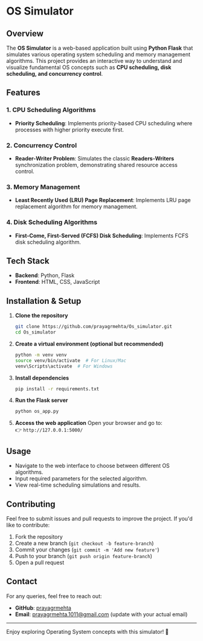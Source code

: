 # OS Simulator

## Overview
The **OS Simulator** is a web-based application built using **Python Flask** that simulates various operating system scheduling and memory management algorithms. This project provides an interactive way to understand and visualize fundamental OS concepts such as **CPU scheduling, disk scheduling, and concurrency control**.

## Features
### 1. **CPU Scheduling Algorithms**
   - **Priority Scheduling**: Implements priority-based CPU scheduling where processes with higher priority execute first.

### 2. **Concurrency Control**
   - **Reader-Writer Problem**: Simulates the classic **Readers-Writers** synchronization problem, demonstrating shared resource access control.

### 3. **Memory Management**
   - **Least Recently Used (LRU) Page Replacement**: Implements LRU page replacement algorithm for memory management.

### 4. **Disk Scheduling Algorithms**
   - **First-Come, First-Served (FCFS) Disk Scheduling**: Implements FCFS disk scheduling algorithm.

## Tech Stack
- **Backend**: Python, Flask
- **Frontend**: HTML, CSS, JavaScript

## Installation & Setup
1. **Clone the repository**
   ```sh
   git clone https://github.com/prayagrmehta/Os_simulator.git
   cd Os_simulator
   ```
2. **Create a virtual environment (optional but recommended)**
   ```sh
   python -m venv venv
   source venv/bin/activate  # For Linux/Mac
   venv\Scripts\activate  # For Windows
   ```
3. **Install dependencies**
   ```sh
   pip install -r requirements.txt
   ```
4. **Run the Flask server**
   ```sh
   python os_app.py
   ```
5. **Access the web application**
   Open your browser and go to:  
   👉 `http://127.0.0.1:5000/`

## Usage
- Navigate to the web interface to choose between different OS algorithms.
- Input required parameters for the selected algorithm.
- View real-time scheduling simulations and results.

## Contributing
Feel free to submit issues and pull requests to improve the project. If you'd like to contribute:
1. Fork the repository
2. Create a new branch (`git checkout -b feature-branch`)
3. Commit your changes (`git commit -m 'Add new feature'`)
4. Push to your branch (`git push origin feature-branch`)
5. Open a pull request

## Contact
For any queries, feel free to reach out:
- **GitHub**: [prayagrmehta](https://github.com/prayagrmehta)
- **Email**: prayagrmehta.1011@gmail.com (update with your actual email)

---
Enjoy exploring Operating System concepts with this simulator! 🚀

